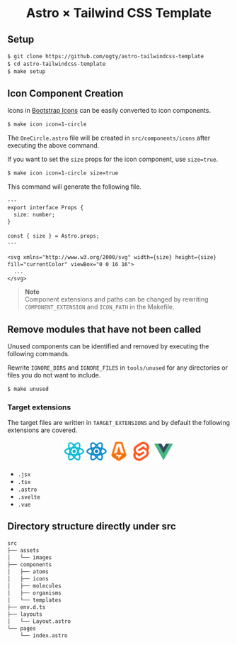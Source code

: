 <h1 align="center">Astro × Tailwind CSS Template</h1>

## Setup

```zsh
$ git clone https://github.com/ogty/astro-tailwindcss-template
$ cd astro-tailwindcss-template
$ make setup
```

## Icon Component Creation

Icons in [Bootstrap Icons](https://icons.getbootstrap.com/) can be easily converted to icon components.

```zsh
$ make icon icon=1-circle
```

The `OneCircle.astro` file will be created in `src/components/icons` after executing the above command.

If you want to set the `size` props for the icon component, use `size=true`.

```zsh
$ make icon icon=1-circle size=true
```

This command will generate the following file.

```astro
---
export interface Props {
  size: number;
}

const { size } = Astro.props;
---

<svg xmlns="http://www.w3.org/2000/svg" width={size} height={size} fill="currentColor" viewBox="0 0 16 16">
  ...
</svg>
```

> **Note**  
> Component extensions and paths can be changed by rewriting `COMPONENT_EXTENSION` and `ICON_PATH` in the Makefile.

## Remove modules that have not been called

Unused components can be identified and removed by executing the following commands.

Rewrite `IGNORE_DIRS` and `IGNORE_FILES` in `tools/unused` for any directories or files you do not want to include.

```zsh
$ make unused
```

### Target extensions

The target files are written in `TARGET_EXTENSIONS` and by default the following extensions are covered.

<div align="center">

  <img src="https://raw.githubusercontent.com/PKief/vscode-material-icon-theme/main/icons/react.svg" width="10%" /><img src="https://raw.githubusercontent.com/PKief/vscode-material-icon-theme/main/icons/react_ts.svg" width="10%" /><img src="https://raw.githubusercontent.com/PKief/vscode-material-icon-theme/main/icons/astro.svg" width="10%" /><img src="https://raw.githubusercontent.com/PKief/vscode-material-icon-theme/main/icons/svelte.svg" width="10%" /><img src="https://raw.githubusercontent.com/PKief/vscode-material-icon-theme/main/icons/vue.svg" width="10%" />

</div>

- `.jsx`
- `.tsx`
- `.astro`
- `.svelte`
- `.vue`

## Directory structure directly under src

```
src
├── assets
│   └── images
├── components
│   ├── atoms
│   ├── icons
│   ├── molecules
│   ├── organisms
│   └── templates
├── env.d.ts
├── layouts
│   └── Layout.astro
└── pages
    └── index.astro
```
